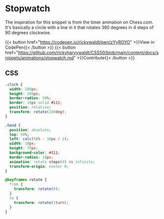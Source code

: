 # Stopwatch

The inspiration for this snippet is from the timer animation on Chess.com. It's basically a circle with a line in it that rotates 360 degrees in 4 steps of 90 degrees clockwise. 

{{< button href="https://codepen.io/rickywaldt/pen/zYyROYO" >}}View in CodePen{{< /button >}}
{{< button href="https://github.com/rickyharvywaldt/CSS50/blob/main/content/docs/snippets/animations/stopwatch.md" >}}Contribute{{< /button >}}

## CSS
```css
.clock {
  width: 200px;
  height: 200px;
  border-radius: 50%; 
  border: 10px solid #111;
  position: relative;
  transform: rotate(180deg);
}

.hand {
  position: absolute;
  top: 50%;
  left: calc(50% - 10px / 2);
  width: 10px;
  height: 70px;
  background-color: #111;
  border-radius: 10px;
  animation: rotate steps(4) 4s infinite;
  transform-origin: center 0;
}

@keyframes rotate {
  from {
    transform: rotate(0);
  }
  to {
    transform: rotate(1turn);
  }
}
```